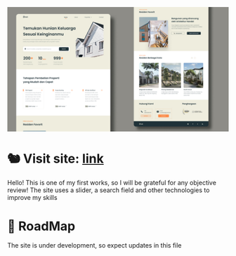 [![Preview Image](./images/preview-site.jpg)](https://designer.comatose.life)

# ️🐿️ Visit site: [link](https://realty.comatose.life)
Hello! This is one of my first works, so I will be grateful for any objective review! The site uses a slider, a search field and other technologies to improve my skills


##

# 📌 RoadMap
The site is under development, so expect updates in this file